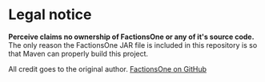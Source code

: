 # Legal notice
**Perceive claims no ownership of FactionsOne or any of it's source code.** The only reason the FactionsOne JAR file is included in this repository is so that Maven can properly build this project.

All credit goes to the original author. [FactionsOne on GitHub](https://github.com/DRE2N/FactionsOne)